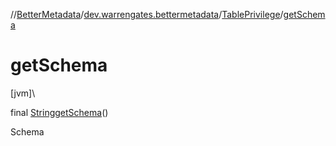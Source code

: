 //[BetterMetadata](../../../index.md)/[dev.warrengates.bettermetadata](../index.md)/[TablePrivilege](index.md)/[getSchema](get-schema.md)

# getSchema

[jvm]\

final [String](https://docs.oracle.com/javase/8/docs/api/java/lang/String.html)[getSchema](get-schema.md)()

Schema
